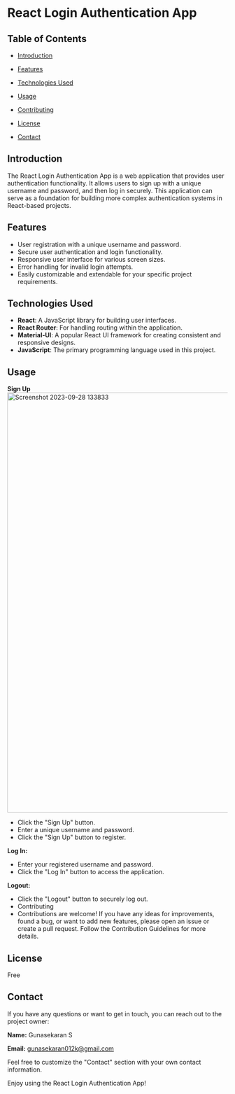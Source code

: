 # React Login Authentication App



## Table of Contents

- [Introduction](#introduction)
- [Features](#features)
- [Technologies Used](#technologies-used)

- [Usage](#usage)
- [Contributing](#contributing)
- [License](#license)
- [Contact](#contact)

## Introduction

The React Login Authentication App is a web application that provides user authentication functionality. It allows users to sign up with a unique username and password, and then log in securely. This application can serve as a foundation for building more complex authentication systems in React-based projects.

## Features

- User registration with a unique username and password.
- Secure user authentication and login functionality.
- Responsive user interface for various screen sizes.
- Error handling for invalid login attempts.
- Easily customizable and extendable for your specific project requirements.

## Technologies Used

- **React**: A JavaScript library for building user interfaces.
- **React Router**: For handling routing within the application.
- **Material-UI**: A popular React UI framework for creating consistent and responsive designs.
- **JavaScript**: The primary programming language used in this project.

 
## Usage
**Sign Up**
<img width="960" alt="Screenshot 2023-09-28 133833" src="https://github.com/Guna01s/React-login-authentication-project/assets/138674801/11fa6d32-724c-482e-9e0c-cd5814819f2a">

- Click the "Sign Up" button.
- Enter a unique username and password.
- Click the "Sign Up" button to register.

**Log In:**

- Enter your registered username and password.
- Click the "Log In" button to access the application.

**Logout:**

- Click the "Logout" button to securely log out.
- Contributing
- Contributions are welcome! If you have any ideas for improvements, found a bug, or want to add new features, please open an issue or create a pull request. Follow the Contribution Guidelines for more details.

## License
Free

## Contact
If you have any questions or want to get in touch, you can reach out to the project owner:

**Name:** Gunasekaran S

**Email:** gunasekaran012k@gmail.com

Feel free to customize the "Contact" section with your own contact information.


Enjoy using the React Login Authentication App!

